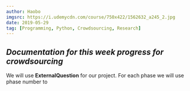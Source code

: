 ```yaml
---
author: Haobo
imgsrc: https://i.udemycdn.com/course/750x422/1562632_a245_2.jpg
date: 2019-05-29
tag: [Programming, Python, Crowdsourcing, Research]
---
```


*Documentation for this week progress for crowdsourcing*
---

We will use __ExternalQuestion__ for our project. For each phase we will use phase number to 
